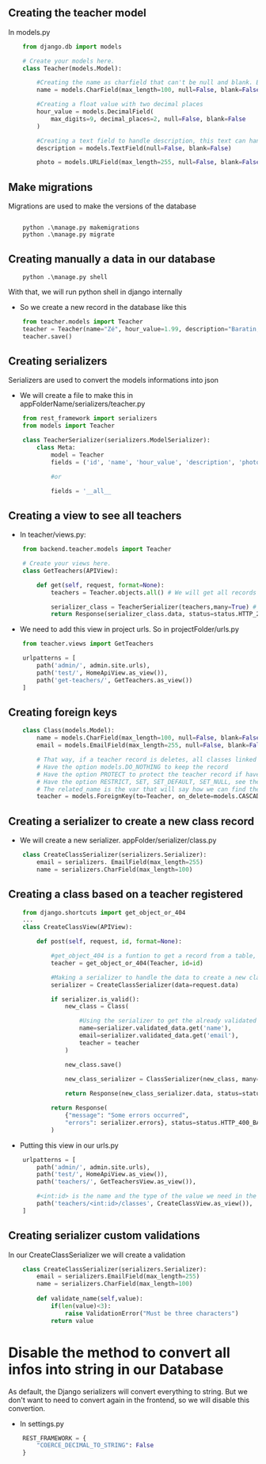## Creating the teacher model
In models.py 
```py
    from django.db import models

    # Create your models here.
    class Teacher(models.Model):

        #Creating the name as charfield that can't be null and blank. Blank = " " null = nothing
        name = models.CharField(max_length=100, null=False, blank=False)

        #Creating a float value with two decimal places
        hour_value = models.DecimalField(
            max_digits=9, decimal_places=2, null=False, blank=False
        )

        #Creating a text field to handle description, this text can handle enormous texts
        description = models.TextField(null=False, blank=False)

        photo = models.URLField(max_length=255, null=False, blank=False)
```

## Make migrations
Migrations are used to make the versions of the database
```

    python .\manage.py makemigrations
    python .\manage.py migrate
```

## Creating manually a data in our database
```
    python .\manage.py shell
```
With that, we will run python shell in django internally
- So we create a new record in the database like this
```py
    from teacher.models import Teacher
    teacher = Teacher(name="Zé", hour_value=1.99, description="Baratin, parece até músico", photo = "https://github.com/joseaugusto0.png")
    teacher.save()
```


## Creating serializers
Serializers are used to convert the models informations into json
- We will create a file to make this in appFolderName/serializers/teacher.py
```py
    from rest_framework import serializers
    from models import Teacher

    class TeacherSerializer(serializers.ModelSerializer):
        class Meta:
            model = Teacher
            fields = ('id', 'name', 'hour_value', 'description', 'photo')

            #or

            fields = '__all__
```

## Creating a view to see all teachers
- In teacher/views.py:
```py
    from backend.teacher.models import Teacher

    # Create your views here.
    class GetTeachers(APIView):

        def get(self, request, format=None):
            teachers = Teacher.objects.all() # We will get all records in the model-database Teacher

            serializer_class = TeacherSerializer(teachers,many=True) # We will convert the records get into json. The "many" parameter is used to say that teachers var refers to more than one record
            return Response(serializer_class.data, status=status.HTTP_200_OK)
```
- We need to add this view in project urls. So in projectFolder/urls.py
```py
    from teacher.views import GetTeachers

    urlpatterns = [
        path('admin/', admin.site.urls),
        path('test/', HomeApiView.as_view()),
        path('get-teachers/', GetTeachers.as_view())
    ]
```

## Creating foreign keys
```py
    class Class(models.Model):
        name = models.CharField(max_length=100, null=False, blank=False),
        email = models.EmailField(max_length=255, null=False, blank=False)

        # That way, if a teacher record is deletes, all classes linked to him will be deleted too
        # Have the option models.DO_NOTHING to keep the record
        # Have the option PROTECT to protect the teacher record if have any class linked
        # Have the option RESTRICT, SET, SET_DEFAULT, SET_NULL, see the docs and you will discover a magic place
        # The related_name is the var that will say how we can find the classes from the teacher record
        teacher = models.ForeignKey(to=Teacher, on_delete=models.CASCADE, related_name='classes')
```

## Creating a serializer to create a new class record
- We will create a new serializer. appFolder/serializer/class.py
```py
    class CreateClassSerializer(serializers.Serializer):
        email = serializers. EmailField(max_length=255)
        name = serializers.CharField(max_length=100)
```

## Creating a class based on a teacher registered
```py
    from django.shortcuts import get_object_or_404
    ...
    class CreateClassView(APIView):

        def post(self, request, id, format=None):

            #get_object_404 is a funtion to get a record from a table, and if doesn't find, he returns an 404 status
            teacher = get_object_or_404(Teacher, id=id)

            #Making a serializer to handle the data to create a new class
            serializer = CreateClassSerializer(data=request.data)

            if serializer.is_valid():
                new_class = Class(

                    #Using the serializer to get the already validated values
                    name=serializer.validated_data.get('name'),
                    email=serializer.validated_data.get('email'),
                    teacher = teacher
                )

                new_class.save()

                new_class_serializer = ClassSerializer(new_class, many=False)
            
                return Response(new_class_serializer.data, status=status.HTTP_201_CREATED)

            return Response(
                {"message": "Some errors occurred", 
                "errors": serializer.errors}, status=status.HTTP_400_BAD_REQUEST
            )
```
- Putting this view in our urls.py
```py
    urlpatterns = [
        path('admin/', admin.site.urls),
        path('test/', HomeApiView.as_view()),
        path('teachers/', GetTeachersView.as_view()),

        #<int:id> is the name and the type of the value we need in the url to make the request
        path('teachers/<int:id>/classes', CreateClassView.as_view()),
    ]
```

## Creating serializer custom validations
In our CreateClassSerializer we will create a validation
```py
    class CreateClassSerializer(serializers.Serializer):
        email = serializers.EmailField(max_length=255)
        name = serializers.CharField(max_length=100)
        
        def validate_name(self,value):
            if(len(value)<3):
                raise ValidationError("Must be three characters")
            return value
```

# Disable the method to convert all infos into string in our Database
As default, the Django serializers will convert everything to string. But we don't want to need to convert again in the frontend, so we will disable this convertion.
- In settings.py
```py
    REST_FRAMEWORK = {
        "COERCE_DECIMAL_TO_STRING": False
    }
```